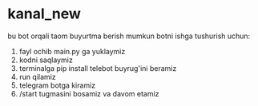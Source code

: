 # kanal_new
bu bot orqali taom buyurtma berish mumkun
botni ishga tushurish uchun:
1) fayl ochib main.py ga yuklaymiz
2) kodni saqlaymiz
3) terminalga pip install telebot buyrug'ini beramiz
4) run qilamiz
5) telegram botga kiramiz
6) /start tugmasini bosamiz va davom etamiz
